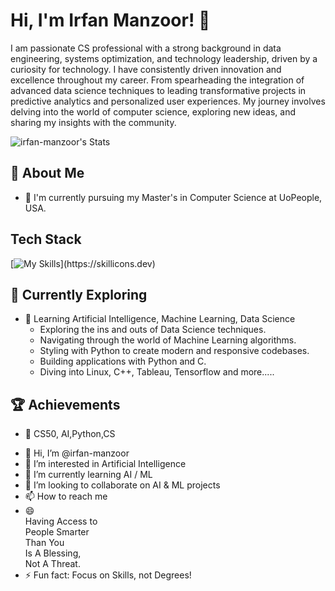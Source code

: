 # Hi, I'm Irfan Manzoor! 👋

I am passionate CS professional with a strong background in data engineering, systems optimization, and technology leadership, driven by a curiosity for technology. I have consistently driven innovation and excellence throughout my career. From spearheading the integration of advanced data science techniques to leading transformative projects in predictive analytics and personalized user experiences. My journey involves delving into the world of computer science, exploring new ideas, and sharing my insights with the community.

![irfan-manzoor's Stats](https://github-readme-stats.vercel.app/api?username=irfan-manzoor&theme=vue-dark&show_icons=true&hide_border=true&count_private=true)

## 🚀 About Me

- 🔭 I'm currently pursuing my Master's in Computer Science at UoPeople, USA.

## Tech Stack
[![My Skills](https://skillicons.dev/icons?i=linux,apple,arch,c,cpp,py,git,github,md,vscode,obsidian,)](https://skillicons.dev)

## 🌱 Currently Exploring

- 🚀 Learning Artificial Intelligence, Machine Learning, Data Science
  - Exploring the ins and outs of Data Science techniques.
  - Navigating through the world of Machine Learning algorithms.
  - Styling with Python to create modern and responsive codebases.
  - Building applications with Python and C.
  - Diving into Linux, C++, Tableau, Tensorflow and more.....

 ## 🏆 Achievements

- 🌟 CS50, AI,Python,CS

<!--

// ## 📬 Get in Touch

// - Connect with me on [---](https://)

Thanks for stopping by! Let's connect and explore the fascinating world of Artificial Intelligence. 🚀

Here are some ideas to get you started:

- 🔭 I’m currently working on ...
- 🌱 I’m currently learning ...
- 👯 I’m looking to collaborate on ...
- 🤔 I’m looking for help with ...
- 💬 Ask me about ...
- 📫 How to reach me: ...
- 😄 Pronouns: ...
- ⚡ Fun fact: ...
-->

- 👋 Hi, I’m @irfan-manzoor
- 👀 I’m interested in Artificial Intelligence
- 🌱 I’m currently learning AI / ML
- 💞️ I’m looking to collaborate on AI & ML projects
- 📫 How to reach me 
- 😄\
  Having Access to\
  People Smarter\
  Than You\
  Is A Blessing,\
  Not A Threat.
- ⚡ Fun fact: Focus on Skills, not Degrees!

<!---
irfan-manzoor/irfan-manzoor is a ✨ special ✨ repository because its `README.md` (this file) appears on your GitHub profile.
You can click the Preview link to take a look at your changes.
--->
